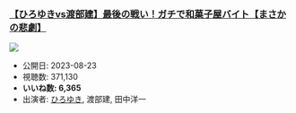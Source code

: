 ### [【ひろゆきvs渡部建】最後の戦い！ガチで和菓子屋バイト【まさかの悲劇】](https://www.youtube.com/watch?v=_XmyrIt8nEU)
[![](https://img.youtube.com/vi/_XmyrIt8nEU/sddefault.jpg)](https://www.youtube.com/watch?v=_XmyrIt8nEU)
-   公開日: 2023-08-23
-   視聴数: 371,130
-   **いいね数: 6,365**
-   出演者: [ひろゆき](/rehacq_fan/people/ひろゆき "wikilink"), 渡部建, 田中洋一
